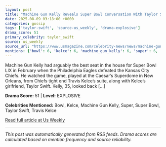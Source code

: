 ```yaml
---
layout: post
title: "Machine Gun Kelly Reveals Super Bowl Conversation With Taylor Swift""
date: 2025-08-09 03:18:00 +0000
categories: gossip
tags: ['taylor-swift', 'source-us_weekly', 'drama-explosive']
drama_score: 51
primary_celebrity: taylor_swift
source: us_weekly
source_url: "https://www.usmagazine.com/celebrity-news/news/machine-gun-kelly-details-taylor-swift-super-bowl-chat/""
mentions: {'bowl': 6, 'kelce': 6, 'machine_gun_kelly': 6, 'super': 6, 'super_bowl': 6, 'taylor_swift': 18, 'travis_kelce': 3}
---
```


Machine Gun Kelly had arguably the best seat in the house for Super Bowl LIX in February when the Philadelphia Eagles defeated the Kansas City Chiefs. He watched the game, played at the Caesar’s Superdome in New Orleans, from Chiefs tight end Travis Kelce’s suite, along with Kelce’s girlfriend, Taylor Swift. Kelly, 35, looked back […]

**Drama Score:** 51 | **Level:** EXPLOSIVE

**Celebrities Mentioned:** Bowl, Kelce, Machine Gun Kelly, Super, Super Bowl, Taylor Swift, Travis Kelce

[Read full article at Us Weekly](https://www.usmagazine.com/celebrity-news/news/machine-gun-kelly-details-taylor-swift-super-bowl-chat/)

---
*This post was automatically generated from RSS feeds. Drama scores are calculated based on mention frequency and source reliability.*
